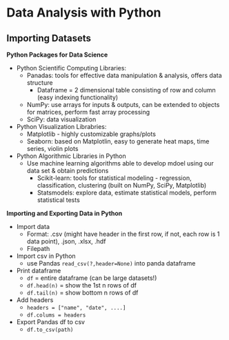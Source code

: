 # Data Analysis with Python

## Importing Datasets

**Python Packages for Data Science**
* Python Scientific Computing Libraries:
    * Panadas: tools for effective data manipulation & analysis, offers data structure
        * Dataframe = 2 dimensional table consisting of row and column (easy indexing functionality)
    * NumPy: use arrays for inputs & outputs, can be extended to objects for matrices, perform fast array processing
    * SciPy: data visualization
* Python Visualization Librabries:
    * Matplotlib - highly customizable graphs/plots
    * Seaborn: based on Matplotlin, easy to generate heat maps, time series, violin plots
* Python Algorithmic Libraries in Python
    * Use machine learning algorithms able to develop mdoel using our data set & obtain predictions
        * Scikit-learn: tools for statistical modeling - regression, classification, clustering (built on NumPy, SciPy, Matplotlib)
        * Statsmodels: explore data, estimate statistical models, perform statistical tests

**Importing and Exporting Data in Python**
* Import data
    * Format: .csv (might have header in the first row, if not, each row is 1 data point), .json, .xlsx, .hdf
    * Filepath
* Import csv in Python
    * use Pandas `read_csv(?,header=None)` into panda dataframe
* Print dataframe
    * `df` = entire dataframe (can be large datasets!)
    * `df.head(n)` = show the 1st n rows of df
    * `df.tail(n)` = show bottom n rows of df
* Add headers
    * `headers = ["name", "date", ....]`
    * `df.colums = headers`
* Export Pandas df to csv
    * `df.to_csv(path)`

